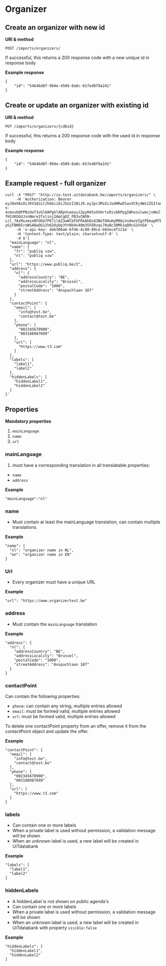 ---
---

# Organizer

## Create an organizer with new id

**URI & method**

```
POST /imports/organizers/
```

If successful, this returns a 200 response code with a new unique id in response body

**Example response**

```
{
    "id": "54646d8f-994e-4509-8a8c-01fed8f9a241"
}
```

## Create or update an organizer with existing id

**URI & method**

```
PUT /imports/organizers/{cdbid}
```

If successful, this returns a 200 response code with the used id in response body

**Example response**

```
{
    "id": "54646d8f-994e-4509-8a8c-01fed8f9a241"
}
```

## Example request - full organizer

```
curl -X "POST" "http://io-test.uitdatabank.be/imports/organizers/" \
     -H 'Authorization: Bearer eyJ0eXAiOiJKV1QiLCJhbGciOiJSUzI1NiJ9.eyJpc3MiOiJodHRwOlwvXC9jdWx1ZGItand0LXByb3ZpZGVyLmRldiIsInVpZCI6Ijk2ZmQ2YzEzLWVhYWItNGRkMS1iYjZhLTFjNDgzZDVlNDBjYyIsIm5pY2siOiJiZXJ0MmRvdHN0d2ljZSIsImVtYWlsIjoiYmVydEAyZG90c3R3aWNlLmJlIiwiaWF0IjoxNTIxMjExNzE2LCJleHAiOjE1MjEyMTUzMTYsIm5iZiI6MTUyMTIxMTcxNn0.Ng2RLO-n-4cmvvbOPPNiHxT3vGlHAPgUlARpVnaeyuJ2pyH45sOVmrtxRivbDPpgIWhozulwmcjvNeZ-fH1VKGGUJsnNmre2fxlinj2AmCgOZ_P83xCWSN-Lcl_7AzMxzminRFOGG7PE7ilAZ3wWlbFUFRkAhDs83BeTOHuHyM9bLVuXmxVZgtPEmapMTEdogxQ5PiR8FPLpOVYCbmQkSddfqs0KA1pVuGYFHm6tRiNd5WRd962_Hg2caw6vxccNyMQ17zYiI7lJDZpoQfp6v-yGjFBNOIroWSA8wOG12h62OyDp3YnRb9v40m35FERzqs70uBc3DMk1q80cG2VnEA' \
     -H 'x-api-key: deb306a6-6f46-4c98-89ce-b03ec4f121e' \
     -H 'Content-Type: text/plain; charset=utf-8' \
     -d $'{
  "mainLanguage": "nl",
  "name": {
    "fr": "publiq vzw",
    "nl": "publiq vzw"
  },
  "url": "https://www.publiq.be/2",
  "address": {
    "nl": {
      "addressCountry": "BE",
      "addressLocality": "Brussel",
      "postalCode": "1000",
      "streetAddress": "Anspachlaan 107"
    }
  },
  "contactPoint": {
    "email": [
      "info@test.be",
      "contact@test.be"
    ],
    "phone": [
      "002345678900",
      "003188987689"
    ],
    "url": [
      "https://www.t3.com"
    ]
  },
  "labels": [
    "label1",
    "label2"
  ],
  "hiddenLabels": [
    "hiddenLabel1",
    "hiddenLabel2"
  ]
}'
```

## Properties

**Mandatory properties**

1. `mainLanguage`
2. `name`
3. `url`

### mainLanguage

1. must have a corresponding translation in all translatable properties:
  * `name`
  * `address`

**Example**

```
"mainLanguage":"nl"
```

### name

* Must contain at least the mainLanguage translation, can contain multiple translations.

**Example**

```
"name": {
  "nl": "organizer name in NL",
  "en": "organizer name in EN"
}
```

### Url

* Every organizer must have a unique URL

**Example**

```
"url": "https://www.organizertest.be"
```

### address

* Must contain the `mainLanguage` translation

**Example**

```
"address": {
  "nl": {
    "addressCountry": "BE",
    "addressLocality": "Brussel",
    "postalCode": "1000",
    "streetAddress": "Anspachlaan 107"
  }
}
```


### contactPoint

Can contain the following properties:

* `phone`: can contain any string, multiple entries allowed
* `email`: must be formed valid, multiple entries allowed
* `url`: must be formed valid, multiple entries allowed

To delete one contactPoint property from an offer, remove it from the contactPoint object and update the offer.

**Example**

```
"contactPoint": {
  "email": [
    "info@test.be",
    "contact@test.be"
  ],
  "phone": [
    "002345678900",
    "003188987689"
  ],
  "url": [
    "https://www.t3.com"
  ]
}
```

### labels

* Can contain one or more labels
* When a private label is used without permission, a validation message will be shown
* When an unknown label is used, a new label will be created in UiTdatabank

**Example**

```
"labels": [
  "label1",
  "label2"
]
```

### hiddenLabels

* A hiddenLabel is not shown on public agenda's
* Can contain one or more labels
* When a private label is used without permission, a validation message will be shown
* When an unknown label is used, a new label will be created in UiTdatabank with property `visible:false`

**Example**

```
"hiddenLabels": [
  "hiddenLabel1",
  "hiddenLabel2"
]
```
